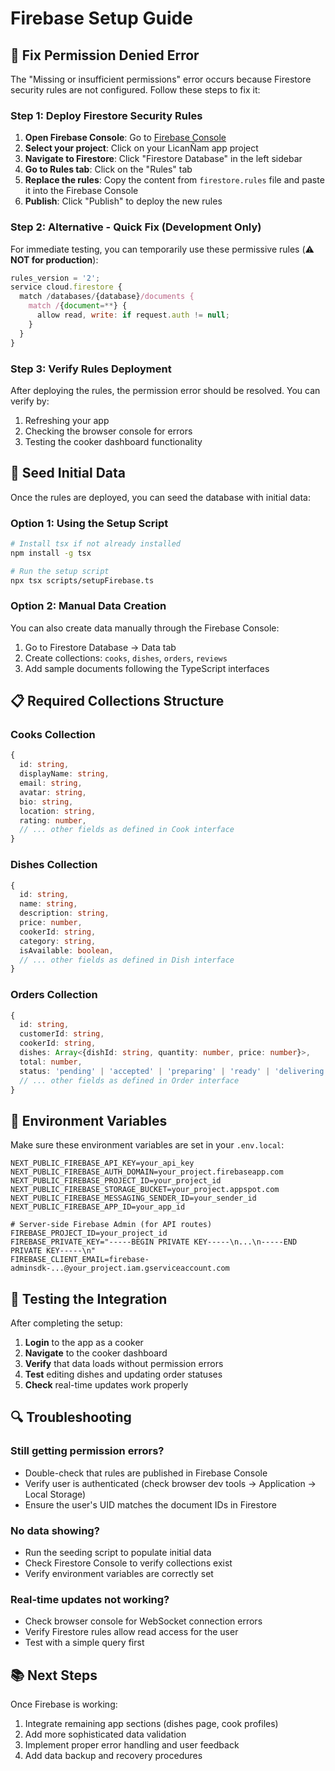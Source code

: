 # Firebase Setup Guide

## 🚨 Fix Permission Denied Error

The "Missing or insufficient permissions" error occurs because Firestore security rules are not configured. Follow these steps to fix it:

### Step 1: Deploy Firestore Security Rules

1. **Open Firebase Console**: Go to [Firebase Console](https://console.firebase.google.com)
2. **Select your project**: Click on your LicanÑam app project
3. **Navigate to Firestore**: Click "Firestore Database" in the left sidebar
4. **Go to Rules tab**: Click on the "Rules" tab
5. **Replace the rules**: Copy the content from `firestore.rules` file and paste it into the Firebase Console
6. **Publish**: Click "Publish" to deploy the new rules

### Step 2: Alternative - Quick Fix (Development Only)

For immediate testing, you can temporarily use these permissive rules (⚠️ **NOT for production**):

```javascript
rules_version = '2';
service cloud.firestore {
  match /databases/{database}/documents {
    match /{document=**} {
      allow read, write: if request.auth != null;
    }
  }
}
```

### Step 3: Verify Rules Deployment

After deploying the rules, the permission error should be resolved. You can verify by:
1. Refreshing your app
2. Checking the browser console for errors
3. Testing the cooker dashboard functionality

## 🌱 Seed Initial Data

Once the rules are deployed, you can seed the database with initial data:

### Option 1: Using the Setup Script
```bash
# Install tsx if not already installed
npm install -g tsx

# Run the setup script
npx tsx scripts/setupFirebase.ts
```

### Option 2: Manual Data Creation
You can also create data manually through the Firebase Console:

1. Go to Firestore Database → Data tab
2. Create collections: `cooks`, `dishes`, `orders`, `reviews`
3. Add sample documents following the TypeScript interfaces

## 📋 Required Collections Structure

### Cooks Collection
```typescript
{
  id: string,
  displayName: string,
  email: string,
  avatar: string,
  bio: string,
  location: string,
  rating: number,
  // ... other fields as defined in Cook interface
}
```

### Dishes Collection
```typescript
{
  id: string,
  name: string,
  description: string,
  price: number,
  cookerId: string,
  category: string,
  isAvailable: boolean,
  // ... other fields as defined in Dish interface
}
```

### Orders Collection
```typescript
{
  id: string,
  customerId: string,
  cookerId: string,
  dishes: Array<{dishId: string, quantity: number, price: number}>,
  total: number,
  status: 'pending' | 'accepted' | 'preparing' | 'ready' | 'delivering' | 'delivered',
  // ... other fields as defined in Order interface
}
```

## 🔧 Environment Variables

Make sure these environment variables are set in your `.env.local`:

```env
NEXT_PUBLIC_FIREBASE_API_KEY=your_api_key
NEXT_PUBLIC_FIREBASE_AUTH_DOMAIN=your_project.firebaseapp.com
NEXT_PUBLIC_FIREBASE_PROJECT_ID=your_project_id
NEXT_PUBLIC_FIREBASE_STORAGE_BUCKET=your_project.appspot.com
NEXT_PUBLIC_FIREBASE_MESSAGING_SENDER_ID=your_sender_id
NEXT_PUBLIC_FIREBASE_APP_ID=your_app_id

# Server-side Firebase Admin (for API routes)
FIREBASE_PROJECT_ID=your_project_id
FIREBASE_PRIVATE_KEY="-----BEGIN PRIVATE KEY-----\n...\n-----END PRIVATE KEY-----\n"
FIREBASE_CLIENT_EMAIL=firebase-adminsdk-...@your_project.iam.gserviceaccount.com
```

## 🎯 Testing the Integration

After completing the setup:

1. **Login** to the app as a cooker
2. **Navigate** to the cooker dashboard
3. **Verify** that data loads without permission errors
4. **Test** editing dishes and updating order statuses
5. **Check** real-time updates work properly

## 🔍 Troubleshooting

### Still getting permission errors?
- Double-check that rules are published in Firebase Console
- Verify user is authenticated (check browser dev tools → Application → Local Storage)
- Ensure the user's UID matches the document IDs in Firestore

### No data showing?
- Run the seeding script to populate initial data
- Check Firestore Console to verify collections exist
- Verify environment variables are correctly set

### Real-time updates not working?
- Check browser console for WebSocket connection errors
- Verify Firestore rules allow read access for the user
- Test with a simple query first

## 📚 Next Steps

Once Firebase is working:
1. Integrate remaining app sections (dishes page, cook profiles)
2. Add more sophisticated data validation
3. Implement proper error handling and user feedback
4. Add data backup and recovery procedures
